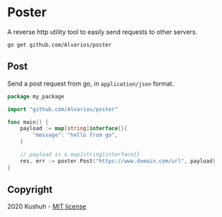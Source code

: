 # Poster

A reverse http utility tool to easily send requests to other servers.

```cgo
go get github.com/Alvarios/poster
```

## Post

Send a post request from go, in `application/json` format.

```go
package my_package

import "github.com/Alvarios/poster"

func main() {
    payload := map[string]interface{}{
        "message": "hello from go",
    }

    // payload is a map[string]interface{}
    res, err := poster.Post("https://www.domain.com/url", payload)
}
```

## Copyright
2020 Kushuh - [MIT license](https://github.com/Alvarios/poster/blob/master/LICENSE)
